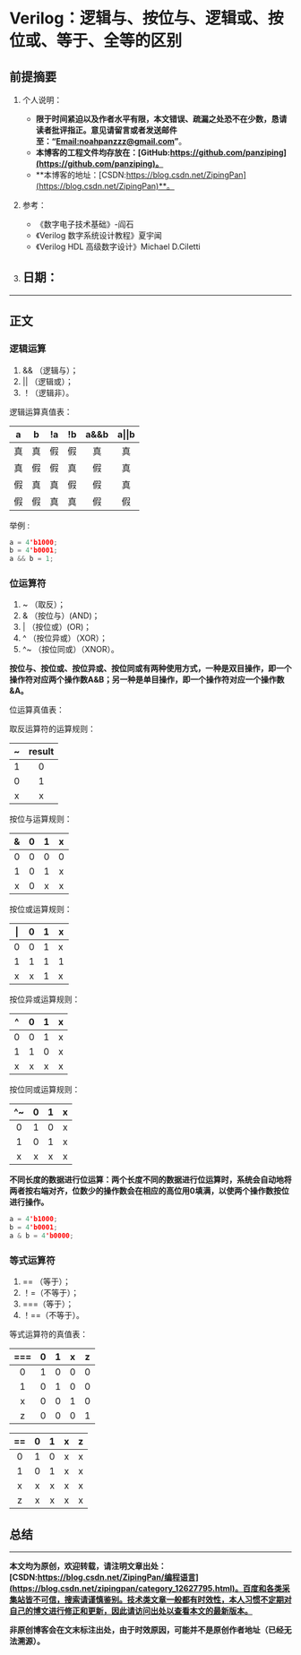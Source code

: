 # Verilog：逻辑与、按位与、逻辑或、按位或、等于、全等的区别

## 前提摘要

1. 个人说明：

   - **限于时间紧迫以及作者水平有限，本文错误、疏漏之处恐不在少数，恳请读者批评指正。意见请留言或者发送邮件至：“[Email:noahpanzzz@gmail.com](noahpanzzz@gmail.com)”**。
   - **本博客的工程文件均存放在：[GitHub:https://github.com/panziping](https://github.com/panziping)。**
   - **本博客的地址：[CSDN:https://blog.csdn.net/ZipingPan](https://blog.csdn.net/ZipingPan)**。
2. 参考：

   - 《数字电子技术基础》-阎石
   - 《Verilog 数字系统设计教程》夏宇闻
   - 《Verilog HDL 高级数字设计》Michael D.Ciletti
3. 日期：
   - 

---

## 正文

### 逻辑运算

1. && （逻辑与）；
2. || （逻辑或）；
3. ！（逻辑非）。

逻辑运算真值表：

|  a   |  b   |  !a  |  !b  | a&&b | a\|\|b |
| :--: | :--: | :--: | :--: | :--: | :----: |
|  真  |  真  |  假  |  假  |  真  |   真   |
|  真  |  假  |  假  |  真  |  假  |   真   |
|  假  |  真  |  真  |  假  |  假  |   真   |
|  假  |  假  |  真  |  真  |  假  |   假   |

举例 :

```c
a = 4'b1000;
b = 4'b0001;
a && b = 1;
```



### 位运算符

1. ~ （取反）；
2. & （按位与）(AND)；
3. | （按位或）(OR)；
4. ^ （按位异或）（XOR）；
5. ^~ （按位同或）（XNOR）。

**按位与、按位或、按位异或、按位同或有两种使用方式，一种是双目操作，即一个操作符对应两个操作数A&B；另一种是单目操作，即一个操作符对应一个操作数&A。**

位运算真值表：

取反运算符的运算规则：

|  ~   | result |
| :--: | :----: |
|  1   |   0    |
|  0   |   1    |
|  x   |   x    |

按位与运算规则：

|  &   |  0   |  1   |  x   |
| :--: | :--: | :--: | :--: |
|  0   |  0   |  0   |  0   |
|  1   |  0   |  1   |  x   |
|  x   |  0   |  x   |  x   |

按位或运算规则：

|  \|  |  0   |  1   | x    |
| :--: | :--: | :--: | ---- |
|  0   |  0   |  1   | x    |
|  1   |  1   |  1   | 1    |
|  x   |  x   |  1   | x    |

按位异或运算规则：

|  ^   |  0   |  1   |  x   |
| :--: | :--: | :--: | :--: |
|  0   |  0   |  1   |  x   |
|  1   |  1   |  0   |  x   |
|  x   |  x   |  x   |  x   |

按位同或运算规则：

|  ^~  |  0   |  1   |  x   |
| :--: | :--: | :--: | :--: |
|  0   |  1   |  0   |  x   |
|  1   |  0   |  1   |  x   |
|  x   |  x   |  x   |  x   |

**不同长度的数据进行位运算：两个长度不同的数据进行位运算时，系统会自动地将两者按右端对齐，位数少的操作数会在相应的高位用0填满，以使两个操作数按位进行操作。**

```c
a = 4'b1000;
b = 4'b0001;
a & b = 4'b0000;
```



### 等式运算符

1. == （等于）；
2. ！=（不等于）；
3. ===（等于）；
4. ！==（不等于）。

等式运算符的真值表：

| ===  |  0   |  1   |  x   |  z   |
| :--: | :--: | :--: | :--: | :--: |
|  0   |  1   |  0   |  0   |  0   |
|  1   |  0   |  1   |  0   |  0   |
|  x   |  0   |  0   |  1   |  0   |
|  z   |  0   |  0   |  0   |  1   |

|  ==  |  0   |  1   |  x   |  z   |
| :--: | :--: | :--: | :--: | :--: |
|  0   |  1   |  0   |  x   |  x   |
|  1   |  0   |  1   |  x   |  x   |
|  x   |  x   |  x   |  x   |  x   |
|  z   |  x   |  x   |  x   |  x   |

## 总结



---

**本文均为原创，欢迎转载，请注明文章出处：[CSDN:https://blog.csdn.net/ZipingPan/编程语言](https://blog.csdn.net/zipingpan/category_12627795.html)。百度和各类采集站皆不可信，搜索请谨慎鉴别。技术类文章一般都有时效性，本人习惯不定期对自己的博文进行修正和更新，因此请访问出处以查看本文的最新版本。**

**非原创博客会在文末标注出处，由于时效原因，可能并不是原创作者地址（已经无法溯源）。**

